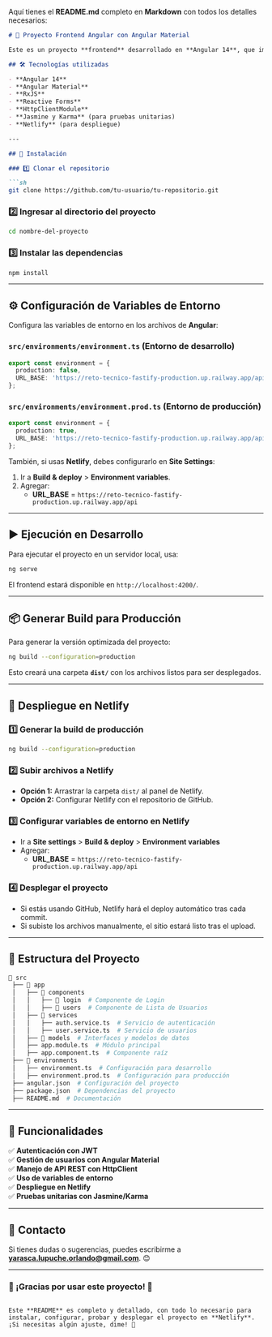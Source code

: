 Aquí tienes el **README.md** completo en **Markdown** con todos los detalles necesarios:  

```markdown
# 📌 Proyecto Frontend Angular con Angular Material

Este es un proyecto **frontend** desarrollado en **Angular 14**, que implementa un sistema de autenticación y listado de usuarios. Se usa **Angular Material** para la interfaz de usuario y **Reactive Forms** para las validaciones.

## 🛠️ Tecnologías utilizadas

- **Angular 14**
- **Angular Material**
- **RxJS**
- **Reactive Forms**
- **HttpClientModule**
- **Jasmine y Karma** (para pruebas unitarias)
- **Netlify** (para despliegue)

---

## 🚀 Instalación

### 1️⃣ Clonar el repositorio

```sh
git clone https://github.com/tu-usuario/tu-repositorio.git
```

### 2️⃣ Ingresar al directorio del proyecto

```sh
cd nombre-del-proyecto
```

### 3️⃣ Instalar las dependencias

```sh
npm install
```

---

## ⚙️ Configuración de Variables de Entorno

Configura las variables de entorno en los archivos de **Angular**:

### `src/environments/environment.ts` (Entorno de desarrollo)

```ts
export const environment = {
  production: false,
  URL_BASE: 'https://reto-tecnico-fastify-production.up.railway.app/api'
};
```

### `src/environments/environment.prod.ts` (Entorno de producción)

```ts
export const environment = {
  production: true,
  URL_BASE: 'https://reto-tecnico-fastify-production.up.railway.app/api'
};
```

También, si usas **Netlify**, debes configurarlo en **Site Settings**:

1. Ir a **Build & deploy** > **Environment variables**.
2. Agregar:
   - **URL_BASE** = `https://reto-tecnico-fastify-production.up.railway.app/api`

---

## ▶️ Ejecución en Desarrollo

Para ejecutar el proyecto en un servidor local, usa:

```sh
ng serve
```

El frontend estará disponible en `http://localhost:4200/`.


---

## 📦 Generar Build para Producción

Para generar la versión optimizada del proyecto:

```sh
ng build --configuration=production
```

Esto creará una carpeta **`dist/`** con los archivos listos para ser desplegados.

---

## 🚀 Despliegue en Netlify

### 1️⃣ Generar la build de producción

```sh
ng build --configuration=production
```

### 2️⃣ Subir archivos a Netlify

- **Opción 1:** Arrastrar la carpeta `dist/` al panel de Netlify.
- **Opción 2:** Configurar Netlify con el repositorio de GitHub.

### 3️⃣ Configurar variables de entorno en Netlify

- Ir a **Site settings** > **Build & deploy** > **Environment variables**
- Agregar:
  - **URL_BASE** = `https://reto-tecnico-fastify-production.up.railway.app/api`

### 4️⃣ Desplegar el proyecto

- Si estás usando GitHub, Netlify hará el deploy automático tras cada commit.
- Si subiste los archivos manualmente, el sitio estará listo tras el upload.

---

## 📄 Estructura del Proyecto

```bash
📂 src
 ├── 📂 app
 │   ├── 📂 components
 │   │   ├── 📂 login  # Componente de Login
 │   │   ├── 📂 users  # Componente de Lista de Usuarios
 │   ├── 📂 services
 │   │   ├── auth.service.ts  # Servicio de autenticación
 │   │   ├── user.service.ts  # Servicio de usuarios
 │   ├── 📂 models  # Interfaces y modelos de datos
 │   ├── app.module.ts  # Módulo principal
 │   ├── app.component.ts  # Componente raíz
 ├── 📂 environments
 │   ├── environment.ts  # Configuración para desarrollo
 │   ├── environment.prod.ts  # Configuración para producción
 ├── angular.json  # Configuración del proyecto
 ├── package.json  # Dependencias del proyecto
 ├── README.md  # Documentación
```

---

## 🚀 Funcionalidades

✅ **Autenticación con JWT**  
✅ **Gestión de usuarios con Angular Material**  
✅ **Manejo de API REST con HttpClient**  
✅ **Uso de variables de entorno**  
✅ **Despliegue en Netlify**  
✅ **Pruebas unitarias con Jasmine/Karma**  

---

## 📢 Contacto

Si tienes dudas o sugerencias, puedes escribirme a **yarasca.lupuche.orlando@gmail.com**. 😊

---

### 🎉 ¡Gracias por usar este proyecto! 🚀
```

Este **README** es completo y detallado, con todo lo necesario para instalar, configurar, probar y desplegar el proyecto en **Netlify**. ¡Si necesitas algún ajuste, dime! 🚀
